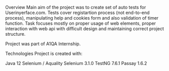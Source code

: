 Overview
Main aim of the project was to create set of auto tests for Userinyerface.com. Tests cover registartion process (not end-to-end process), manipulating help and cookies form and also validation of timer function. Task focuses mostly on proper usage of web elements, proper interaction with web api with difficult design and maintaining correct project structure.

Project was part of A1QA Internship.

Technologies
Project is created with:

Java 12
Selenium / Aquality Selenium 3.1.0
TestNG 7.6.1
Passay 1.6.2
